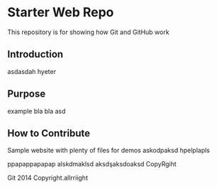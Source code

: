 # Starter Web Repo

This repository is for showing how Git and GitHub work
## Introduction
asdasdah hyeter
## Purpose 
example
bla bla
asd
## How to Contribute
Sample website with plenty of files for demos
askodpaksd
hpelplapls


ppapappapapap
alskdmaklsd
aksdşaksdoaksd
CopyRgiht

Git 2014 Copyright.allrriight